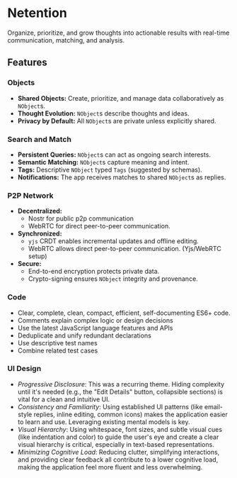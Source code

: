 # Netention

Organize, prioritize, and grow thoughts into actionable results with real-time communication, matching, and analysis.

## Features

### Objects
- **Shared Objects:** Create, prioritize, and manage data collaboratively as `NObject`s.
- **Thought Evolution:** `NObject`s describe thoughts and ideas.
- **Privacy by Default:** All `NObject`s are private unless explicitly shared.

### Search and Match
- **Persistent Queries:** `NObject`s can act as ongoing search interests.
- **Semantic Matching:** `NObject`s capture meaning and intent.
- **Tags:** Descriptive `NObject` typed `Tags` (suggested by schemas).
- **Notifications:** The app receives matches to shared `NObject`s as replies.

### P2P Network
- **Decentralized:**
  - Nostr for public p2p communication
  - WebRTC for direct peer-to-peer communication.
- **Synchronized:**
  - `yjs` CRDT enables incremental updates and offline editing.
  - WebRTC allows direct peer-to-peer communication. (Yjs/WebRTC setup)
- **Secure:**
  - End-to-end encryption protects private data.
  - Crypto-signing ensures `NObject` integrity and provenance.

### Code
- Clear, complete, clean, compact, efficient, self-documenting ES6+ code.
- Comments explain complex logic or design decisions
- Use the latest JavaScript language features and APIs
- Deduplicate and unify redundant declarations
- Use descriptive test names
- Combine related test cases

### UI Design
- *Progressive Disclosure*: This was a recurring theme. Hiding complexity until it's needed (e.g., the "Edit Details" button, collapsible sections) is vital for a clean and intuitive UI.
- *Consistency and Familiarity*: Using established UI patterns (like email-style replies, inline editing, common icons) makes the application easier to learn and use. Leveraging existing mental models is key.    
- *Visual Hierarchy*: Using whitespace, font sizes, and subtle visual cues (like indentation and color) to guide the user's eye and create a clear visual hierarchy is critical, especially in text-based representations.
- *Minimizing Cognitive Load*: Reducing clutter, simplifying interactions, and providing clear feedback all contribute to a lower cognitive load, making the application feel more fluent and less overwhelming.